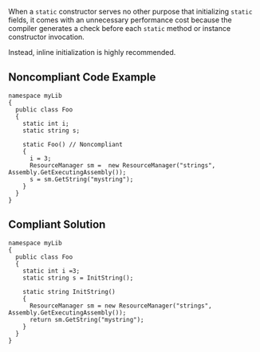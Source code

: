 
When a `static` constructor serves no other purpose that initializing `static` fields, it comes with an unnecessary performance cost because the compiler generates a check before each `static` method or instance constructor invocation.

Instead, inline initialization is highly recommended.

## Noncompliant Code Example


    namespace myLib
    {
      public class Foo
      {
        static int i;
        static string s;
    
        static Foo() // Noncompliant
        {
          i = 3;
          ResourceManager sm =  new ResourceManager("strings", Assembly.GetExecutingAssembly());
          s = sm.GetString("mystring");
        }
      }
    }


## Compliant Solution


    namespace myLib
    {
      public class Foo
      {
        static int i =3;
        static string s = InitString();
    
        static string InitString()
        {
          ResourceManager sm = new ResourceManager("strings", Assembly.GetExecutingAssembly());
          return sm.GetString("mystring");
        }
      }
    }


